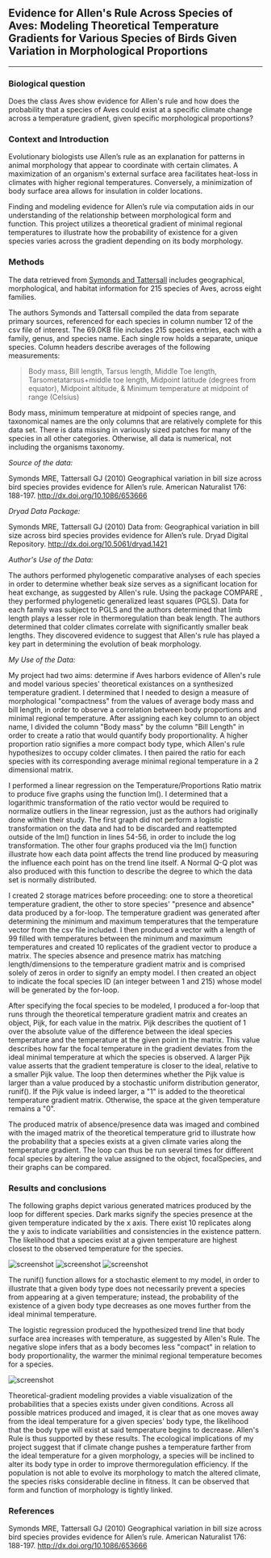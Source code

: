 ## Evidence for Allen's Rule Across Species of Aves: Modeling Theoretical Temperature Gradients for Various Species of Birds Given Variation in Morphological Proportions
________________________________
### **Biological question**

Does the class Aves show evidence for Allen's rule and how does the probability that a species of Aves could exist at a specific climate change across a temperature gradient, given specific morphological proportions?

### **Context and Introduction**

Evolutionary biologists use Allen’s rule as an explanation for patterns in animal morphology that appear to coordinate with certain climates. A maximization of an organism's external surface area facilitates heat-loss in climates with higher regional temperatures. Conversely, a minimization of body surface area allows for insulation in colder locations. 

Finding and modeling evidence for Allen’s rule via computation aids in our understanding of the relationship between morphological form and function. This project utilizes a theoretical gradient of minimal regional temperatures to illustrate how the probability of existence for a given species varies across the gradient depending on its body morphology. 

### **Methods**

The data retrieved from [Symonds and Tattersall](http://datadryad.org/resource/doi:10.5061/dryad.1421) includes geographical, morphological, and habitat information for 215 species of Aves, across eight families. 

The authors Symonds and Tattersall compiled the data from separate primary sources, referenced for each species in column number 12 of the csv file of interest. The 69.0KB file includes 215 species entries, each with a family, genus, and species name. Each single row holds a separate, unique species. Column headers describe averages of the following measurements:  
> Body mass, Bill length, Tarsus length, Middle Toe length, Tarsometatarsus+middle toe length, Midpoint latitude (degrees from equator), Midpoint altitude, & Minimum temperature at midpoint of range (Celsius)

Body mass, minimum temperature at midpoint of species range, and taxonomical names are the only columns that are relatively complete for this data set. There is data missing in variously sized patches for many of the species in all other categories. Otherwise, all data is numerical, not including the organisms taxonomy.


*Source of the data:*

Symonds MRE, Tattersall GJ (2010) Geographical variation in bill size across bird species provides evidence for Allen’s rule. American Naturalist 176: 188-197. http://dx.doi.org/10.1086/653666

*Dryad Data Package:*

Symonds MRE, Tattersall GJ (2010) Data from: Geographical variation in bill size across bird species provides evidence for Allen’s rule. Dryad Digital Repository. http://dx.doi.org/10.5061/dryad.1421


*Author's Use of the Data:*

The authors performed phylogenetic comparative analyses of each species in order to determine whether beak size serves as a significant location for heat exchange, as suggested by Allen's rule. Using the package COMPARE , they performed phylogenetic generalized least squares (PGLS). Data for each family was subject to PGLS and the authors determined that limb length plays a lesser role in thermoregulation than beak length. The authors determined that colder climates correlate with significantly smaller beak lengths. They discovered evidence to suggest that Allen's rule has played a key part in determining the evolution of beak morphology. 

*My Use of the Data:*

My project had two aims: determine if Aves harbors evidence of Allen's rule and model various species' theoretical existances on a synthesized temperature gradient. I determined that I needed to design a measure of morphological "compactness" from the values of average body mass and bill length, in order to observe a correlation between body proportions and minimal regional temperature.  After assigning each key column to an object name, I divided the column "Body mass" by the column "Bill Length" in order to create a ratio that would quantify body proportionality. A higher proportion ratio signifies a more compact body type, which Allen's rule hypothesizes to occupy colder climates. I then paired the ratio for each species with its corresponding average minimal regional temperature in a 2 dimensional matrix. 

I performed a linear regression on the Temperature/Proportions Ratio matrix to produce five graphs using the function lm(). I determined that a logarithmic transformation of the ratio vector would be required to normalize outliers in the linear regression, just as the authors had originally done within their study. The first graph did not perform a logistic transformation on the data and had to be discarded and reattempted outside of the lm() function in lines 54-56, in order to include the log transformation. The other four graphs produced via the lm() function illustrate how each data point affects the trend line produced by measuring the influence each point has on the trend line itself. A Normal Q-Q plot was also produced with this function to describe the degree to which the data set is normally distributed.

I created 2 storage matrices before proceeding: one to store a theoretical temperature gradient, the other to store species' "presence and absence" data produced by a for-loop. The temperature gradient was generated after determining the minimum and maximum temperatures that the temperature vector from the csv file included. I then produced a vector with a length of 99 filled with temperatures between the minimum and maximum temperatures and created 10 replicates of the gradient vector to produce a matrix. The species absence and presence matrix has matching length/dimensions to the temperature gradient matrix and is comprised solely of zeros in order to signify an empty model. I then created an object to indicate the focal species ID (an integer between 1 and 215) whose model will be generated by the for-loop. 

After specifying the focal species to be modeled, I produced a for-loop that runs through the theoretical temperature gradient matrix and creates an object, Pijk, for each value in the matrix. Pijk describes the quotient of 1 over the absolute value of the difference between the ideal species temperature and the temperature at the given point in the matrix. This value describes how far the focal temperature in the gradient deviates from the ideal minimal temperature at which the species is observed. A larger Pijk value asserts that the gradient temperature is closer to the ideal, relative to a smaller Pijk value. The loop then determines whether the Pijk value is larger than a value produced by a stochastic uniform distribution generator, runif(). If the Pijk value is indeed larger, a "1" is added to the theoretical temperature gradient matrix. Otherwise, the space at the given temperature remains a "0".

The produced matrix of absence/presence data was imaged and combined with the imaged matrix of the theoretical temperature grid to illustrate how the probability that a species exists at a given climate varies along the temperature gradient. The loop can thus be run several times for different focal species by altering the value assigned to the object, focalSpecies, and their graphs can be compared.


### **Results and conclusions**

The following graphs depict various generated matrices produced by the loop for different species. Dark marks signify the species presence at the given temperature indicated by the x axis. There exist 10 replicates along the y axis to indicate variabilities and consistencies in the existence pattern. The likelihood that a species exist at a given temperature are highest closest to the observed temperature for the species. 

![screenshot](https://raw.githubusercontent.com/Jeru2124/CompBioLabsAndHomework/master/IndependentProjectLab/TheoreticalTempGradientSp27.jpeg)
![screenshot](https://raw.githubusercontent.com/Jeru2124/CompBioLabsAndHomework/master/IndependentProjectLab/TheoreticalTempGradientSp23.jpeg)
![screenshot](https://raw.githubusercontent.com/Jeru2124/CompBioLabsAndHomework/master/IndependentProjectLab/TheoreticalTempGradientSp4.jpeg)

The runif() function allows for a stochastic element to my model, in order to illustrate that a given body type does not necessarily prevent a species from appearing at a given temperature; instead, the probability of the existence of a given body type decreases as one moves further from the ideal minimal temperature. 

The logistic regression produced the hypothesized trend line that body surface area increases with temperature, as suggested by Allen's Rule. The negative slope infers that as a body becomes less "compact" in relation to body proportionality, the warmer the minimal regional temperature becomes for a species. 

![screenshot](https://raw.githubusercontent.com/Jeru2124/CompBioLabsAndHomework/master/IndependentProjectLab/GraphicalIllustrationOfAllen%E2%80%99sRule.jpeg)

Theoretical-gradient modeling provides a viable visualization of the probabilities that a species exists under given conditions. Across all possible matrices produced and imaged, it is clear that as one moves away from the ideal temperature for a given species' body type, the likelihood that the body type will exist at said temperature begins to decrease. Allen's Rule is thus supported by these results. The ecological implications of my project suggest that if climate change pushes a temperature farther from the ideal temperature for a given morphology, a species will be inclined to alter its body type in order to improve thermoregulation efficiency. If the population is not able to evolve its morphology to match the altered climate, the species risks considerable decline in fitness. It can be observed that form and function of morphology is tightly linked.



### **References**
Symonds MRE, Tattersall GJ (2010) Geographical variation in bill size across bird species provides evidence for Allen’s rule. American Naturalist 176: 188-197. http://dx.doi.org/10.1086/653666

